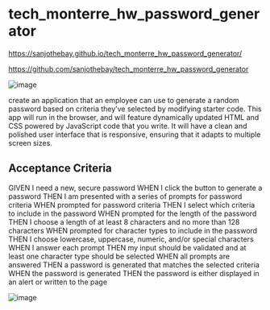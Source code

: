 # tech_monterre_hw_password_generator

https://sanjothebay.github.io/tech_monterre_hw_password_generator/

https://github.com/sanjothebay/tech_monterre_hw_password_generator


![image](https://user-images.githubusercontent.com/67298961/96298870-c77a1d00-0fb8-11eb-834e-912aa295f9db.png)


create an application that an employee can use to generate a random password based on criteria they’ve selected by modifying starter code. This app will run in the browser, and 
will feature dynamically updated HTML and CSS powered by JavaScript code that you write. It will have a clean and polished user interface that is responsive, ensuring that it 
adapts to multiple screen sizes.


## Acceptance Criteria

GIVEN I need a new, secure password
WHEN I click the button to generate a password
THEN I am presented with a series of prompts for password criteria
WHEN prompted for password criteria
THEN I select which criteria to include in the password
WHEN prompted for the length of the password
THEN I choose a length of at least 8 characters and no more than 128 characters
WHEN prompted for character types to include in the password
THEN I choose lowercase, uppercase, numeric, and/or special characters
WHEN I answer each prompt
THEN my input should be validated and at least one character type should be selected
WHEN all prompts are answered
THEN a password is generated that matches the selected criteria
WHEN the password is generated
THEN the password is either displayed in an alert or written to the page

![image](https://user-images.githubusercontent.com/67298961/96301104-4fadf180-0fbc-11eb-8d70-0d50ca868523.png)
